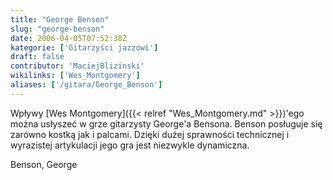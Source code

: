 ```yaml
---
title: "George Benson"
slug: "george-benson"
date: 2006-04-05T07:52:38Z
kategorie: ['Gitarzyści jazzowi']
draft: false
contributor: 'MaciejBlizinski'
wikilinks: ['Wes_Montgomery']
aliases: ['/gitara/George_Benson']
---
```

Wpływy [Wes Montgomery]({{< relref "Wes_Montgomery.md" >}})'ego można usłyszeć w
grze gitarzysty George'a Bensona. Benson posługuje się zarówno kostką
jak i palcami. Dzięki dużej sprawności technicznej i wyrazistej
artykulacji jego gra jest niezwykle dynamiczna.

Benson, George<!-- link nie odnosił się do niczego: 'George Benson' ('content/George_Benson.md') links to 'kategoria:gitarzyści_jazzowi' ('content/kategoria:gitarzyści_jazzowi.md') and that does not exist -->
